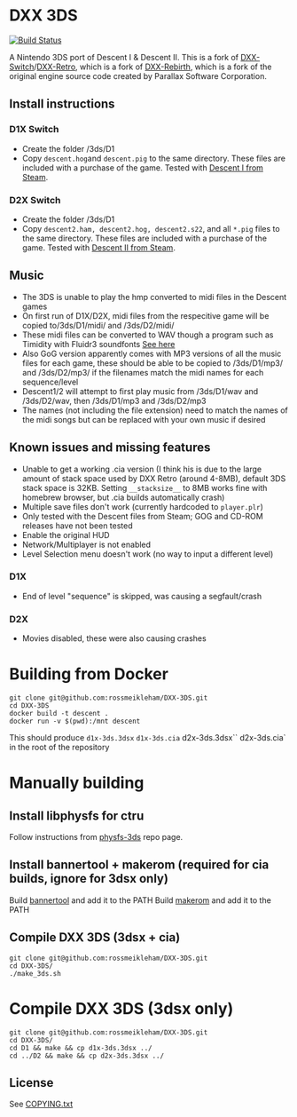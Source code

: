 # DXX 3DS

[![Build Status](https://travis-ci.org/rossmeikleham/DXX-3DS.svg?branch=master)](https://travis-ci.org/rossmeikleham/DXX-3DS)

A Nintendo 3DS port of Descent I & Descent II.  This is a fork of [DXX-Switch](https://github.com/aagallag/DXX-Switch)/[DXX-Retro](https://github.com/CDarrow/DXX-Retro), which is a fork of [DXX-Rebirth](https://github.com/dxx-rebirth/dxx-rebirth), which is a fork of the original engine source code created by Parallax Software Corporation.

## Install instructions
### D1X Switch
- Create the folder /3ds/D1
- Copy `descent.hog`and `descent.pig` to the same directory. These files are included with a purchase of the game.  Tested with [Descent I from Steam](https://store.steampowered.com/app/273570/Descent/).

### D2X Switch
- Create the folder /3ds/D1
- Copy `descent2.ham, descent2.hog, descent2.s22`, and all `*.pig` files to the same directory.  These files are included with a purchase of the game.  Tested with [Descent II from Steam](https://store.steampowered.com/app/273580/Descent_2/).

## Music
- The 3DS is unable to play the hmp converted to midi files in the Descent games
- On first run of D1X/D2X, midi files from the respecitive game will be copied to/3ds/D1/midi/ and /3ds/D2/midi/
- These midi files can be converted to WAV though a program such as Timidity with Fluidr3 soundfonts [See here](https://wiki.archlinux.org/index.php/Timidity)
- Also GoG version apparently comes with MP3 versions of all the music files for each game, these should be able to be copied to /3ds/D1/mp3/ and /3ds/D2/mp3/ if the filenames match the midi names for each sequence/level
- Descent1/2 will attempt to first play music from /3ds/D1/wav and /3ds/D2/wav, then /3ds/D1/mp3 and /3ds/D2/mp3
- The names (not including the file extension) need to match the names of the midi songs but can be replaced with your own music if desired

## Known issues and missing features
- Unable to get a working .cia version (I think his is due to the large amount of stack space used by DXX Retro (around 4-8MB), default 3DS stack space is 32KB. Setting `__stacksize__` to 8MB works fine with homebrew browser, but .cia builds automatically crash) 
- Multiple save files don't work (currently hardcoded to `player.plr`)
- Only tested with the Descent files from Steam; GOG and CD-ROM releases have not been tested
- Enable the original HUD
- Network/Multiplayer is not enabled
- Level Selection menu doesn't work (no way to input a different level)

### D1X
- End of level "sequence" is skipped, was causing a segfault/crash

### D2X
- Movies disabled, these were also causing crashes 


# Building from Docker
```
git clone git@github.com:rossmeikleham/DXX-3DS.git
cd DXX-3DS
docker build -t descent .
docker run -v $(pwd):/mnt descent
```

This should produce `d1x-3ds.3dsx` `d1x-3ds.cia` d2x-3ds.3dsx`` d2x-3ds.cia` in the 
root of the repository

# Manually building

## Install libphysfs for ctru
Follow instructions from [physfs-3ds](https://github.com/rossmeikleham/physfs-3ds) repo page.

## Install bannertool + makerom (required for cia builds, ignore for 3dsx only)
Build [bannertool](https://github.com/Steveice10/bannertool) and add it to the PATH
Build [makerom](https://github.com/profi200/Project_CTR) and add it to the PATH

## Compile DXX 3DS (3dsx + cia)
```
git clone git@github.com:rossmeikleham/DXX-3DS.git
cd DXX-3DS/
./make_3ds.sh
```

# Compile DXX 3DS (3dsx only)
```
git clone git@github.com:rossmeikleham/DXX-3DS.git
cd DXX-3DS/
cd D1 && make && cp d1x-3ds.3dsx ../
cd ../D2 && make && cp d2x-3ds.3dsx ../
```

## License
See [COPYING.txt](COPYING.txt)
